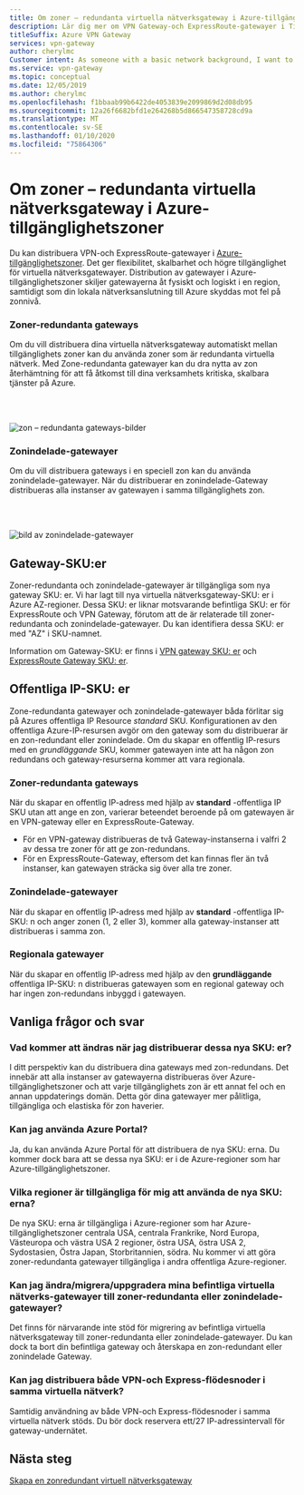 ```yaml
---
title: Om zoner – redundanta virtuella nätverksgateway i Azure-tillgänglighetszoner
description: Lär dig mer om VPN Gateway-och ExpressRoute-gatewayer i Tillgänglighetszoner.
titleSuffix: Azure VPN Gateway
services: vpn-gateway
author: cherylmc
Customer intent: As someone with a basic network background, I want to understand zone-redundant gateways.
ms.service: vpn-gateway
ms.topic: conceptual
ms.date: 12/05/2019
ms.author: cherylmc
ms.openlocfilehash: f1bbaab99b6422de4053839e2099869d2d08db95
ms.sourcegitcommit: 12a26f6682bfd1e264268b5d866547358728cd9a
ms.translationtype: MT
ms.contentlocale: sv-SE
ms.lasthandoff: 01/10/2020
ms.locfileid: "75864306"
---
```

# <a name="about-zone-redundant-virtual-network-gateways-in-azure-availability-zones"></a>Om zoner – redundanta virtuella nätverksgateway i Azure-tillgänglighetszoner

Du kan distribuera VPN-och ExpressRoute-gatewayer i [Azure-tillgänglighetszoner](../availability-zones/az-overview.md). Det ger flexibilitet, skalbarhet och högre tillgänglighet för virtuella nätverksgatewayer. Distribution av gatewayer i Azure-tillgänglighetszoner skiljer gatewayerna åt fysiskt och logiskt i en region, samtidigt som din lokala nätverksanslutning till Azure skyddas mot fel på zonnivå.

### <a name="zrgw"></a>Zoner-redundanta gateways

Om du vill distribuera dina virtuella nätverksgateway automatiskt mellan tillgänglighets zoner kan du använda zoner som är redundanta virtuella nätverk. Med Zone-redundanta gatewayer kan du dra nytta av zon återhämtning för att få åtkomst till dina verksamhets kritiska, skalbara tjänster på Azure.

<br>
<br>

![zon – redundanta gateways-bilder](./media/create-zone-redundant-vnet-gateway/zonered.png)

### <a name="zgw"></a>Zonindelade-gatewayer

Om du vill distribuera gateways i en speciell zon kan du använda zonindelade-gatewayer. När du distribuerar en zonindelade-Gateway distribueras alla instanser av gatewayen i samma tillgänglighets zon.

<br>
<br>

![bild av zonindelade-gatewayer](./media/create-zone-redundant-vnet-gateway/zonal.png)

## <a name="gwskus"></a>Gateway-SKU:er

Zoner-redundanta och zonindelade-gatewayer är tillgängliga som nya gateway SKU: er. Vi har lagt till nya virtuella nätverksgateway-SKU: er i Azure AZ-regioner. Dessa SKU: er liknar motsvarande befintliga SKU: er för ExpressRoute och VPN Gateway, förutom att de är relaterade till zoner-redundanta och zonindelade-gatewayer. Du kan identifiera dessa SKU: er med "AZ" i SKU-namnet.

Information om Gateway-SKU: er finns i [VPN gateway SKU: er](vpn-gateway-about-vpngateways.md#gwsku) och [ExpressRoute Gateway SKU: er](../expressroute/expressroute-about-virtual-network-gateways.md#gwsku).

## <a name="pipskus"></a>Offentliga IP-SKU: er

Zone-redundanta gatewayer och zonindelade-gatewayer båda förlitar sig på Azures offentliga IP Resource *standard* SKU. Konfigurationen av den offentliga Azure-IP-resursen avgör om den gateway som du distribuerar är en zon-redundant eller zonindelade. Om du skapar en offentlig IP-resurs med en *grundläggande* SKU, kommer gatewayen inte att ha någon zon redundans och gateway-resurserna kommer att vara regionala.

### <a name="pipzrg"></a>Zoner-redundanta gateways

När du skapar en offentlig IP-adress med hjälp av **standard** -offentliga IP SKU utan att ange en zon, varierar beteendet beroende på om gatewayen är en VPN-gateway eller en ExpressRoute-Gateway. 

* För en VPN-gateway distribueras de två Gateway-instanserna i valfri 2 av dessa tre zoner för att ge zon-redundans. 
* För en ExpressRoute-Gateway, eftersom det kan finnas fler än två instanser, kan gatewayen sträcka sig över alla tre zoner.

### <a name="pipzg"></a>Zonindelade-gatewayer

När du skapar en offentlig IP-adress med hjälp av **standard** -offentliga IP-SKU: n och anger zonen (1, 2 eller 3), kommer alla gateway-instanser att distribueras i samma zon.

### <a name="piprg"></a>Regionala gatewayer

När du skapar en offentlig IP-adress med hjälp av den **grundläggande** offentliga IP-SKU: n distribueras gatewayen som en regional gateway och har ingen zon-redundans inbyggd i gatewayen.

## <a name="faq"></a>Vanliga frågor och svar

### <a name="what-will-change-when-i-deploy-these-new-skus"></a>Vad kommer att ändras när jag distribuerar dessa nya SKU: er?

I ditt perspektiv kan du distribuera dina gateways med zon-redundans. Det innebär att alla instanser av gatewayerna distribueras över Azure-tillgänglighetszoner och att varje tillgänglighets zon är ett annat fel och en annan uppdaterings domän. Detta gör dina gatewayer mer pålitliga, tillgängliga och elastiska för zon haverier.

### <a name="can-i-use-the-azure-portal"></a>Kan jag använda Azure Portal?

Ja, du kan använda Azure Portal för att distribuera de nya SKU: erna. Du kommer dock bara att se dessa nya SKU: er i de Azure-regioner som har Azure-tillgänglighetszoner.

### <a name="what-regions-are-available-for-me-to-use-the-new-skus"></a>Vilka regioner är tillgängliga för mig att använda de nya SKU: erna?

De nya SKU: erna är tillgängliga i Azure-regioner som har Azure-tillgänglighetszoner centrala USA, centrala Frankrike, Nord Europa, Västeuropa och västra USA 2 regioner, östra USA, östra USA 2, Sydostasien, Östra Japan, Storbritannien, södra. Nu kommer vi att göra zoner-redundanta gatewayer tillgängliga i andra offentliga Azure-regioner.

### <a name="can-i-changemigrateupgrade-my-existing-virtual-network-gateways-to-zone-redundant-or-zonal-gateways"></a>Kan jag ändra/migrera/uppgradera mina befintliga virtuella nätverks-gatewayer till zoner-redundanta eller zonindelade-gatewayer?

Det finns för närvarande inte stöd för migrering av befintliga virtuella nätverksgateway till zoner-redundanta eller zonindelade-gatewayer. Du kan dock ta bort din befintliga gateway och återskapa en zon-redundant eller zonindelade Gateway.

### <a name="can-i-deploy-both-vpn-and-express-route-gateways-in-same-virtual-network"></a>Kan jag distribuera både VPN-och Express-flödesnoder i samma virtuella nätverk?

Samtidig användning av både VPN-och Express-flödesnoder i samma virtuella nätverk stöds. Du bör dock reservera ett/27 IP-adressintervall för gateway-undernätet.

## <a name="next-steps"></a>Nästa steg

[Skapa en zonredundant virtuell nätverksgateway](create-zone-redundant-vnet-gateway.md)

